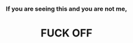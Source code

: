 <h3 align="center"><b>If you are seeing this and you are not me,</b></h3>
<h1 align="center"><b>FUCK OFF</b></h1>
